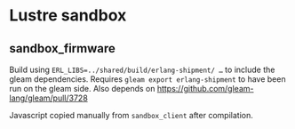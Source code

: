 # Lustre sandbox

## sandbox_firmware

Build using `ERL_LIBS=../shared/build/erlang-shipment/ …` to include the gleam
dependencies. Requires `gleam export erlang-shipment` to have been run on the
gleam side. Also depends on https://github.com/gleam-lang/gleam/pull/3728

Javascript copied manually from `sandbox_client` after compilation.
